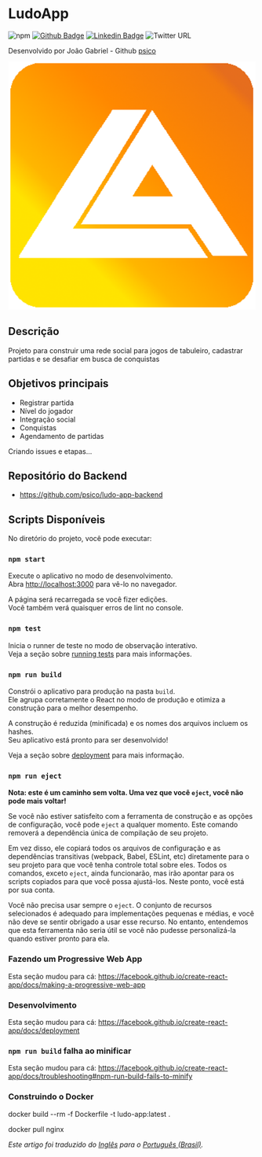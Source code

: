 # LudoApp
![npm](https://img.shields.io/npm/v/npm)
[![Github Badge](https://img.shields.io/badge/-Github-000?style=flat-square&logo=Github&logoColor=white&link=)](https://github.com/psico)
[![Linkedin Badge](https://img.shields.io/badge/-LinkedIn-blue?style=flat-square&logo=Linkedin&logoColor=white&link=https://www.linkedin.com/in/jo%C3%A3o-gabriel-dos-santos-rodrigues-34378323/?locale=en_US)](https://www.linkedin.com/in/jo%C3%A3o-gabriel-dos-santos-rodrigues-34378323/?locale=en_US)
![Twitter URL](https://img.shields.io/twitter/url?style=social&url=https%3A%2F%2Ftwitter.com%2Fpsico_jg)

Desenvolvido por João Gabriel - Github [psico](https://github.com/psico)

![Image](public/ludo512.png)

## Descrição
Projeto para construir uma rede social para jogos de tabuleiro, cadastrar partidas e se desafiar em busca de conquistas

## Objetivos principais
* Registrar partida
* Nível do jogador
* Integração social
* Conquistas
* Agendamento de partidas

Criando issues e etapas...

## Repositório do Backend
* https://github.com/psico/ludo-app-backend

## Scripts Disponíveis

No diretório do projeto, você pode executar:

### `npm start`

Execute o aplicativo no modo de desenvolvimento.<br />
Abra [http://localhost:3000](http://localhost:3000) para vê-lo no navegador.

A página será recarregada se você fizer edições.<br />
Você também verá quaisquer erros de lint no console.

### `npm test`

Inicia o runner de teste no modo de observação interativo.<br />
Veja a seção sobre [running tests](https://facebook.github.io/create-react-app/docs/running-tests) para mais informações.

### `npm run build`

Constrói o aplicativo para produção na pasta `build`.<br />
Ele agrupa corretamente o React no modo de produção e otimiza a construção para o melhor desempenho.

A construção é reduzida (minificada) e os nomes dos arquivos incluem os hashes.<br />
Seu aplicativo está pronto para ser desenvolvido!

Veja a seção sobre [deployment](https://facebook.github.io/create-react-app/docs/deployment) para mais informação.

### `npm run eject`

**Nota: este é um caminho sem volta. Uma vez que você `eject`, você não pode mais voltar!**

Se você não estiver satisfeito com a ferramenta de construção e as opções de configuração, você pode `eject` a qualquer momento. Este comando removerá a dependência única de compilação de seu projeto.

Em vez disso, ele copiará todos os arquivos de configuração e as dependências transitivas (webpack, Babel, ESLint, etc) diretamente para o seu projeto para que você tenha controle total sobre eles. Todos os comandos, exceto `eject`, ainda funcionarão, mas irão apontar para os scripts copiados para que você possa ajustá-los. Neste ponto, você está por sua conta.

Você não precisa usar sempre o `eject`. O conjunto de recursos selecionados é adequado para implementações pequenas e médias, e você não deve se sentir obrigado a usar esse recurso. No entanto, entendemos que esta ferramenta não seria útil se você não pudesse personalizá-la quando estiver pronto para ela.

### Fazendo um Progressive Web App

Esta seção mudou para cá: https://facebook.github.io/create-react-app/docs/making-a-progressive-web-app

### Desenvolvimento

Esta seção mudou para cá: https://facebook.github.io/create-react-app/docs/deployment

### `npm run build` falha ao minificar

Esta seção mudou para cá: https://facebook.github.io/create-react-app/docs/troubleshooting#npm-run-build-fails-to-minify

### Construindo o Docker

docker build --rm -f Dockerfile -t ludo-app:latest .

docker pull nginx

*Este artigo foi traduzido do [Inglês](README.md) para o [Português (Brasil)](README-pt-BR.md).*
